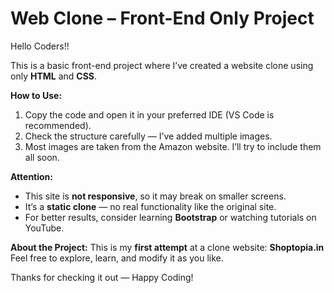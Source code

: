 # Web Clone – Front-End Only Project

Hello Coders!!

This is a basic front-end project where I’ve created a website clone using only **HTML** and **CSS**.

**How to Use:**

1. Copy the code and open it in your preferred IDE (VS Code is recommended).
2. Check the structure carefully — I’ve added multiple images.
3. Most images are taken from the Amazon website. I’ll try to include them all soon.

**Attention:**

   - This site is **not responsive**, so it may break on smaller screens.
   - It’s a **static clone** — no real functionality like the original site.
   - For better results, consider learning **Bootstrap** or watching tutorials on YouTube.

**About the Project:**
This is my **first attempt** at a clone website: **Shoptopia.in**
<br>
Feel free to explore, learn, and modify it as you like.

Thanks for checking it out — Happy Coding!